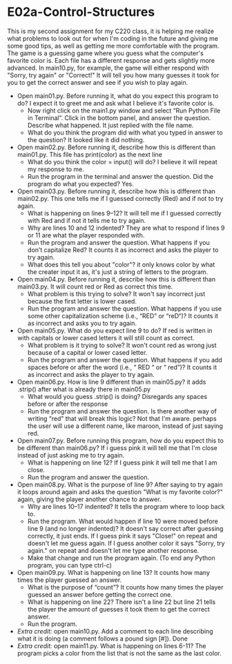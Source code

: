 
# E02a-Control-Structures

This is my second assignment for my C220 class, it is helping me realize what problems to look out for when I'm coding in the future and giving me some good tips, as well as getting me more comfortable with the program. The game is a guessing game where you guess what the computer's favorite color is. Each file has a different response and gets slightly more advanced. In main10.py, for example, the game will either respond with "Sorry, try again" or "Correct!" It will tell you how many guesses it took for you to get the correct answer and see if you wish to play again. 

- Open main01.py. Before running it, what do you expect this program to do? I expect it to greet me and ask what I believe it's favorite color is.
  - Now right click on the main1.py window and select “Run Python File in Terminal”. Click in the bottom panel, and answer the question. Describe what happened. It just replied with the file name.
  - What do you think the program did with what you typed in answer to the question? It looked like it did nothing.
- Open main02.py. Before running it, describe how this is different than main01.py. This file has print(color) as the next line
  - What do you think the color = input() will do? I believe it will repeat my response to me.
  - Run the program in the terminal and answer the question. Did the program do what you expected? Yes.
- Open main03.py. Before running it, describe how this is different than main02.py. This one tells me if I guessed correctly (Red) and if not to try again.
  - What is happening on lines 9–12? It will tell me if I guessed correctly with Red and if not it tells me to try again.
  - Why are lines 10 and 12 indented? They are what to respond if lines 9 or 11 are what the player responded with.
  - Run the program and answer the question. What happens if you don’t capitalize Red? It counts it as incorrect and asks the player to try again.
  - What does this tell you about "color"? it only knows color by what the creater input it as, it's just a string of letters to the program.
- Open main04.py. Before running it, describe how this is different than main03.py. It will count red or Red as correct this time.
  - What problem is this trying to solve? It won't say incorrect just because the first letter is lower cased.
  - Run the program and answer the question. What happens if you use some other capitalization scheme (i.e., “RED” or “reD“)? It counts it as incorrect and asks you to try again.
- Open main05.py. What do you expect line 9 to do? If red is written in with capitals or lower cased letters it will still count as correct.
  - What problem is it trying to solve? It won't count red as wrong just because of a capital or lower cased letter.
  - Run the program and answer the question. What happens if you add spaces before or after the word (i.e., “ RED “ or “ red”)? It counts it as incorrect and asks the player to try again.
 - Open main06.py. How is line 9 different than in main05.py? it adds .strip() after what is already there in main05.py
   - What would you guess .strip() is doing? Disregards any spaces before or after the response
   - Run the program and answer the question. Is there another way of writing “red” that will break this logic? Not that I'm aware. perhaps the user will use a different name, like maroon, instead of just saying red. 
 - Open main07.py. Before running this program, how do you expect this to be different than main06.py? If i guess pink it will tell me that I'm close instead of just asking me to try again.
   - What is happening on line 12? If I guess pink it will tell me that I am close.
   - Run the program and answer the question.
 - Open main08.py. What is the purpose of line 9? After saying to try again it loops around again and asks the question "What is my favorite color?" again, giving the player another chance to answer.
   - Why are lines 10–17 indented? It tells the program where to loop back to.
   - Run the program. What would happen if line 10 were moved before line 9 (and no longer indented)? It doesn't say correct after guessing correctly, it just ends. If I guess pink it says "Close!" on repeat and doesn't let me guess again. If I guess another color it says "Sorry, try again." on repeat and doesn't let me type another response.
   - Make that change and run the program again. (To end any Python program, you can type ctrl-c)
 - Open main09.py. What is happening on line 13? It counts how many times the player guessed an answer.
   - What is the purpose of “count”? It counts how many times the player guessed an answer before getting the correct one.
   - What is happening on line 22? There isn't a line 22 but line 21 tells the player the amount of guesses it took them to get the correct answer.
   - Run the program.
 - *Extra credit:* open main10.py. Add a comment to each line describing what it is doing (a comment follows a pound sign [#]). Done
 - *Extra credit:* open main11.py. What is happening on lines 6-11? The program picks a color from the list that is not the same as the last color.
  

 

